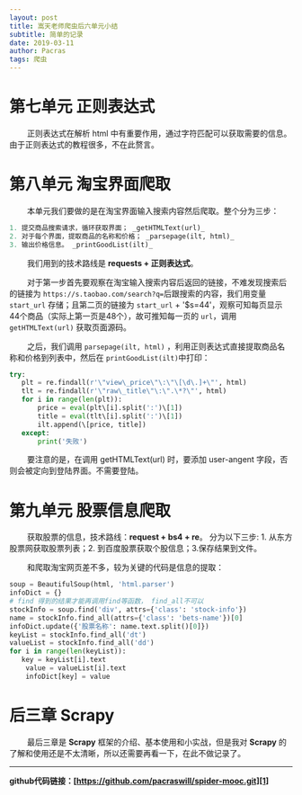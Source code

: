 ```yaml
---
layout: post
title: 嵩天老师爬虫后六单元小结
subtitle: 简单的记录
date: 2019-03-11
author: Pacras
tags: 爬虫
---
```


# 第七单元 正则表达式
&nbsp; &nbsp; &nbsp; &nbsp;  正则表达式在解析 html 中有重要作用，通过字符匹配可以获取需要的信息。由于正则表达式的教程很多，不在此赘言。

# 第八单元 淘宝界面爬取
&nbsp; &nbsp; &nbsp; &nbsp; 本单元我们要做的是在淘宝界面输入搜索内容然后爬取。整个分为三步：

```python
1. 提交商品搜索请求，循环获取界面； _getHTMLText(url)_
2. 对于每个界面，提取商品的名称和价格； _parsepage(ilt, html)_
3. 输出价格信息。 _printGoodList(ilt)_
```

&nbsp; &nbsp; &nbsp; &nbsp; 我们用到的技术路线是 **requests + 正则表达式**。

&nbsp; &nbsp; &nbsp; &nbsp;  对于第一步首先要观察在淘宝输入搜索内容后返回的链接，不难发现搜索后的链接为 `https://s.taobao.com/search?q=`后跟搜索的内容，我们用变量 `start_url` 存储；且第二页的链接为 `start_url` + '$s=44'，观察可知每页显示44个商品（实际上第一页是48个），故可推知每一页的 `url`，调用 `getHTMLText(url)` 获取页面源码。

&nbsp; &nbsp; &nbsp; &nbsp; 之后，我们调用 `parsepage(ilt, html)` ，利用正则表达式直接提取商品名称和价格到列表中，然后在 `printGoodList(ilt)`中打印：

```python
try:
   plt = re.findall(r'\"view\_price\"\:\"\[\d\.]+\"', html)
   tlt = re.findall(r'\"raw\_title\"\:\".\*?\"', html)
   for i in range(len(plt)):
       price = eval(plt\[i].split(':')\[1])
       title = eval(tlt\[i].split(':')\[1])
       ilt.append(\[price, title])
   except:
       print('失败')
```

&nbsp; &nbsp; &nbsp; &nbsp;  要注意的是，在调用 getHTMLText(url) 时，要添加 user-angent 字段，否则会被定向到登陆界面。不需要登陆。  

# 第九单元 股票信息爬取
&nbsp; &nbsp; &nbsp; &nbsp;   获取股票的信息，技术路线：**request + bs4 + re**。 分为以下三步: 1. 从东方股票网获取股票列表；2. 到百度股票获取个股信息；3.保存结果到文件。

&nbsp; &nbsp; &nbsp; &nbsp; 和爬取淘宝网页差不多，较为关键的代码是信息的提取：

```python
soup = BeautifulSoup(html, 'html.parser')
infoDict = {}
# find 得到的结果才能再调用find等函数， find_all不可以
stockInfo = soup.find('div', attrs={'class': 'stock-info'})
name = stockInfo.find_all(attrs={'class': 'bets-name'})[0]
infoDict.update({'股票名称': name.text.split()[0]})
keyList = stockInfo.find_all('dt')
valueList = stockInfo.find_all('dd')
for i in range(len(keyList)):
   key = keyList[i].text
    value = valueList[i].text
    infoDict[key] = value
```

# 后三章 Scrapy
&nbsp; &nbsp; &nbsp; &nbsp; 最后三章是 **Scrapy** 框架的介绍、基本使用和小实战，但是我对 **Scrapy** 的了解和使用还是不太清晰，所以还需要再看一下，在此不做记录了。

----
**github代码链接：[https://github.com/pacraswill/spider-mooc.git][1]**

[1]:	https://github.com/pacraswill/spider-mooc.git